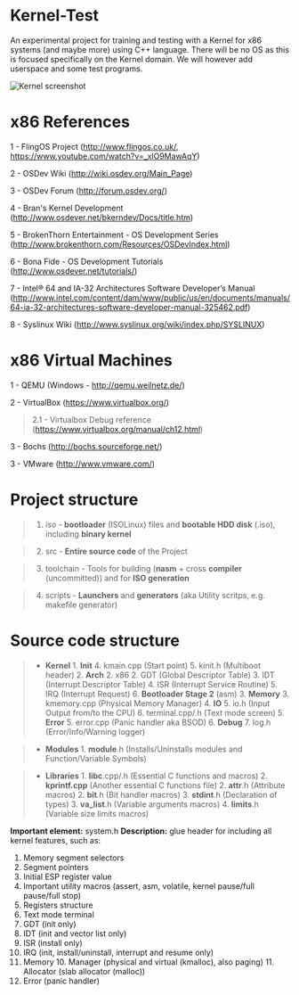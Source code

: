# Kernel-Test
An experimental project for training and testing with a Kernel for x86 systems (and maybe more) using C++ language. There will be no OS as this is focused specifically on the Kernel domain. We will however add userspace and some test programs.

![Kernel screenshot](http://i.imgur.com/pccSWrE.png)

# x86 References
1 - FlingOS Project (http://www.flingos.co.uk/, https://www.youtube.com/watch?v=_xlO9MawAqY)

2 - OSDev Wiki (http://wiki.osdev.org/Main_Page)

3 - OSDev Forum (http://forum.osdev.org/)

4 - Bran's Kernel Development (http://www.osdever.net/bkerndev/Docs/title.htm)

5 - BrokenThorn Entertainment - OS Development Series (http://www.brokenthorn.com/Resources/OSDevIndex.html)

6 - Bona Fide - OS Development Tutorials (http://www.osdever.net/tutorials/)

7 - Intel® 64 and IA-32 Architectures Software Developer’s Manual (http://www.intel.com/content/dam/www/public/us/en/documents/manuals/64-ia-32-architectures-software-developer-manual-325462.pdf)

8 - Syslinux Wiki (http://www.syslinux.org/wiki/index.php/SYSLINUX)

# x86 Virtual Machines

1 - QEMU (Windows - http://qemu.weilnetz.de/)

2 - VirtualBox (https://www.virtualbox.org/)

> 2.1 - Virtualbox Debug reference (https://www.virtualbox.org/manual/ch12.html)

3 - Bochs (http://bochs.sourceforge.net/)

3 - VMware (http://www.vmware.com/)

# Project structure

>1) iso - **bootloader** (ISOLinux) files and **bootable HDD disk** (.iso), including **binary kernel**
	
>2) src - **Entire source code** of the Project
	
>3) toolchain - Tools for building (**nasm** + cross **compiler** (uncommitted)) and for **ISO generation**
	
>4) scripts - **Launchers** and **generators** (aka Utility scritps, e.g. makefile generator)

# Source code structure

 

> - **Kernel**
	 1. **Init**
		 4. kmain.cpp (Start point)
		 5. kinit.h (Multiboot header)
	 2. **Arch**
		 2. x86
			 2. GDT (Global Descriptor Table)
			 3. IDT (Interrupt Descriptor Table)
			 4. ISR (Interrupt Service Routine)
			 5. IRQ (Interrupt Request)
			 6. **Bootloader Stage 2** (asm)
	 3. **Memory**
		 3. kmemory.cpp (Physical Memory Manager)
	 4. **IO**
		 5. io.h (Input Output from/to the CPU)
		 6. terminal.cpp/.h (Text mode screen)
	 5. **Error**
		 5. error.cpp (Panic handler aka BSOD)
	 6. **Debug**
		 7. log.h (Error/Info/Warning logger)
		 
> - **Modules**
	 1. **module**.h (Installs/Uninstalls modules and Function/Variable Symbols)

> - **Libraries**
	 1. **libc**.cpp/.h (Essential C functions and macros)
	 2. **kprintf.cpp** (Another essential C functions file)
	 2. **attr**.h (Attribute macros)
	 2. **bit**.h (Bit handler macros)
	 3. **stdint**.h (Declaration of types)
	 3. **va_list**.h (Variable arguments macros)
	 4. **limits**.h (Variable size limits macros)

**Important element:** system.h 
**Description:** glue header for including all kernel features, such as:

 1. Memory segment selectors
 2. Segment pointers
 3. Initial ESP register value
 4. Important utility macros (assert, asm, volatile, kernel pause/full pause/full stop)
 5. Registers structure
 5. Text mode terminal
 7. GDT (init only)
 7. IDT (init and vector list only)
 8. ISR (install only)
 8. IRQ (init, install/uninstall, interrupt and resume only)
 9. Memory
	 10. Manager (physical and virtual (kmalloc), also paging)
	 11. Allocator (slab allocator (malloc))
 12. Error (panic handler)
